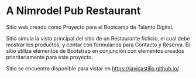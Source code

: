 # A Nimrodel Pub Restaurant

Sitio web creado como Proyecto para el Bootcamp de Talento Digital.

Sitio simula la vista principal del sitio de un Restaurante ficticio, 
el cual debe mostrar los productos, y contar con formularios para Contacto y Reserva.
El sitio utiliza elementos de Bootstrap en conjunción con elementos creados prioritariamente para este proyecto.

Sitio se encuentra disponible para vistar en https://javicastillo.github.io/